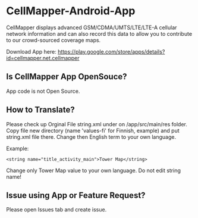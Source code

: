 # CellMapper-Android-App

CellMapper displays advanced GSM/CDMA/UMTS/LTE/LTE-A cellular network information and can also record this data to allow you to contribute to our crowd-sourced coverage maps.

Download App here: https://play.google.com/store/apps/details?id=cellmapper.net.cellmapper

## Is CellMapper App OpenSouce?

App code is not Open Source.

## How to Translate?

Please check up Orginal File string.xml under on /app/src/main/res folder. Copy file new directory (name 'values-fi' for Finnish, example) and put string.xml file there. Change then English term to your own language. 

Example:

```
<string name="title_activity_main">Tower Map</string>
```

Change only Tower Map value to your own language. Do not edit string name!


## Issue using App or Feature Request?

Please open Issues tab and create issue.

